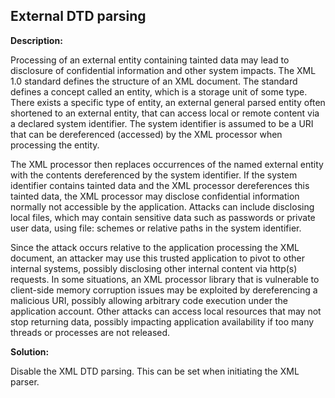 External DTD parsing
-------

**Description:**

Processing of an external entity containing tainted data may lead to disclosure of
confidential information and other system impacts.
The XML 1.0 standard defines the structure of an XML document.
The standard defines a concept called an entity, which is a storage unit of some type.
There exists a specific type of entity, an external general parsed entity often shortened
to an external entity, that can access local or remote content via a declared system
identifier. The system identifier is assumed to be a URI that can be dereferenced
(accessed) by the XML processor when processing the entity.

The XML processor then
replaces occurrences of the named external entity with the contents dereferenced by the
system identifier. If the system identifier contains tainted data and the XML processor
dereferences this tainted data, the XML processor may disclose confidential information
normally not accessible by the application. Attacks can include disclosing local files,
which may contain sensitive data such as passwords or private user data,
using file: schemes or relative paths in the system identifier.

Since the attack occurs relative to the application processing the XML document,
an attacker may use this trusted application to pivot to other internal systems,
possibly disclosing other internal content
via http(s) requests. In some situations, an XML processor library that is vulnerable
to client-side memory corruption issues may be exploited by dereferencing a malicious URI,
possibly allowing arbitrary code execution under the application account. Other attacks
can access local resources that may not stop returning data, possibly impacting application
availability if too many threads or processes are not released.


**Solution:**

Disable the XML DTD parsing. This can be set when initiating the XML parser.
